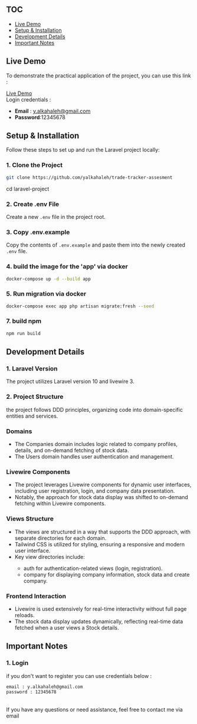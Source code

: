 ## TOC
- [Live Demo](#live-demo)
- [Setup & Installation](#setup--installation)
- [Development Details](#development-details)
- [Important Notes](#important-notes)

## Live Demo
To demonstrate the practical application of the project, you can use this link :

[Live Demo](https://assessment.elite-it-team.com)
<br>
Login credentials :
- **Email** : y.alkahaleh@gmail.com
- **Password**:12345678

## Setup & Installation

Follow these steps to set up and run the Laravel project locally:
### 1. Clone the Project

```bash
git clone https://github.com/yalkahaleh/trade-tracker-assesment
```
cd laravel-project

### 2. Create .env File

Create a new `.env` file in the project root.

### 3. Copy .env.example

Copy the contents of `.env.example` and paste them into the newly created `.env` file.

### 4. build the image for the 'app' via docker

```bash
docker-compose up -d --build app
```


### 5. Run migration via docker

```bash
docker-compose exec app php artisan migrate:fresh --seed
```

### 7. build npm

```bash
npm run build
```


## Development Details

### 1. Laravel Version
The project utilizes Laravel version 10 and livewire 3.

### 2. Project Structure
the project follows DDD principles, organizing code into domain-specific entities and services.
### Domains
<ul>
<li>The Companies domain includes logic related to company profiles, details, and on-demand fetching of stock data.</li>
<li>The Users domain handles user authentication and management.</li>
</ul>

### Livewire Components
<ul>
<li>
The project leverages Livewire components for dynamic user interfaces, including user registration, login, and company data presentation.
</li>
<li>Notably, the approach for stock data display was shifted to on-demand fetching within Livewire components.</li>
</ul>

### Views Structure

<ul>
<li>The views are structured in a way that supports the DDD approach, with separate directories for each domain.</li>
<li>Tailwind CSS is utilized for styling, ensuring a responsive and modern user interface.</li>
<li>Key view directories include:</li>
<ul>
<li>auth for authentication-related views (login, registration).
</li>
<li>company for displaying company information, stock data and create company.
</li>
</ul>
</ul>

### Frontend Interaction
<ul>
<li>Livewire is used extensively for real-time interactivity without full page reloads.
</li>
<li>The stock data display updates dynamically, reflecting real-time data fetched when a user views a Stock details.</li>
</ul>

## Important Notes

### 1. Login
if you don't want to register
you can use credentials below :
```bash
email : y.alkahaleh@gmail.com
password : 12345678
```

<br>
If you have any questions or need assistance, feel free to contact me via email
